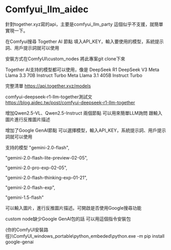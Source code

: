 # Comfyui_llm_aidec
針對together.xyz寫的api，主要是comfyui_llm_party 這個似乎不支援，就簡單實現一下。

在Comfyui搜尋 Together AI 節點
填入API_KEY，輸入要使用的模型，系統提示詞、用戶提示詞就可以使用

安裝方式在ComfyUI\custom_nodes 將此專案git clone下來

Together AI支持的模型都可以使用，像是
DeepSeek R1
DeepSeek V3
Meta Llama 3.3 70B Instruct Turbo
Meta Llama 3.1 405B Instruct Turbo

完整清單
https://api.together.xyz/models

comfyui-deepseek-r1-llm-together測試文
https://blog.aidec.tw/post/comfyui-deepseek-r1-llm-together

增加Qwen2.5-VL、Qwen2.5-Instruct 兩個節點
可以用來簡單LLM詢問
跟輸入圖片進行反推圖片描述

增加了Google GenAI節點
可以選擇模型，輸入API_KEY，系統提示詞、用戶提示詞就可以使用

支持的模型
"gemini-2.0-flash",

"gemini-2.0-flash-lite-preview-02-05",

"gemini-2.0-pro-exp-02-05",

"gemini-2.0-flash-thinking-exp-01-21",

"gemini-2.0-flash-exp",

"gemini-1.5-flash"

可以輸入圖片，進行反推圖片描述。可開啟是否使用Google搜尋功能

custom node缺少Google GenAI包的話 可以用這個指令安裝包

{你的ComfyUI安裝路徑}\ComfyUI_windows_portable\python_embeded\python.exe -m pip install google-genai
